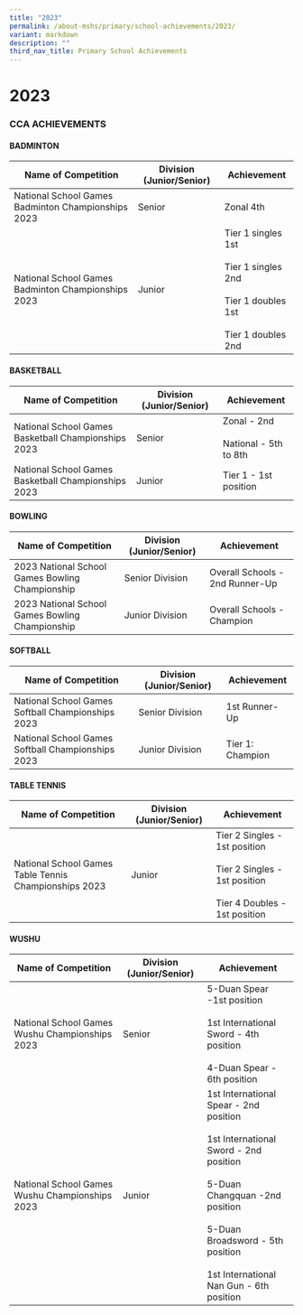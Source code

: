 ```yaml
---
title: "2023"
permalink: /about-mshs/primary/school-achievements/2023/
variant: markdown
description: ""
third_nav_title: Primary School Achievements
---
```

# 2023


### CCA ACHIEVEMENTS  

  #### BADMINTON

<table>
<thead>
  <tr>
    <th>Name of Competition</th>
    <th>Division (Junior/Senior)</th>
    <th>Achievement</th>
  </tr>
</thead>
<tbody>
  <tr>
    <td>National School Games Badminton Championships 2023<br></td>
    <td>Senior</td>
    <td>Zonal 4th</td>
  </tr>
	 <tr>
    <td>National School Games Badminton Championships 2023<br></td>
    <td>Junior</td>
    <td>Tier 1 singles 1st<br><br>Tier 1 singles 2nd<br><br>Tier 1 doubles 1st<br><br>Tier 1 doubles 2nd</td>
  </tr>
</tbody>
</table>

#### BASKETBALL

<table>
<thead>
  <tr>
    <th>Name of Competition</th>
    <th>Division (Junior/Senior)</th>
    <th>Achievement</th>
  </tr>
</thead>
<tbody>
  <tr>
    <td>National School Games Basketball Championships 2023<br></td>
    <td>Senior</td>
    <td>Zonal - 2nd<br><br>National - 5th to 8th</td>
  </tr>
	  <tr>
    <td>National School Games Basketball Championships 2023<br></td>
    <td>Junior</td>
    <td>Tier 1 - 1st position</td>
  </tr>
</tbody>
</table>

#### BOWLING


<table>
<thead>
  <tr>
    <th>Name of Competition</th>
    <th>Division (Junior/Senior)</th>
    <th>Achievement</th>
  </tr>
</thead>
<tbody>
  <tr>
    <td>2023 National School Games Bowling Championship<br></td>
    <td>Senior Division</td>
    <td>Overall Schools - 2nd Runner-Up<br>
  </td></tr>
	<tr>
    <td>2023 National School Games Bowling Championship<br></td>
    <td>Junior Division</td>
    <td>Overall Schools - Champion<br>
  </td></tr>
</tbody>
</table>

#### SOFTBALL

<table>
<thead>
  <tr>
    <th>Name of Competition</th>
    <th>Division (Junior/Senior)</th>
    <th>Achievement</th>
  </tr>
</thead>
<tbody>
  <tr>
    <td>National School Games Softball Championships 2023<br></td>
    <td>Senior Division</td>
    <td>1st&nbsp;Runner-Up</td>
  </tr>
	 <tr>
    <td>National School Games Softball Championships 2023<br></td>
    <td>Junior Division</td>
    <td> Tier 1: Champion</td>
  </tr>
</tbody>
</table>


#### TABLE TENNIS

<table>
<thead>
  <tr>
    <th>Name of Competition</th>
    <th>Division (Junior/Senior)</th>
    <th>Achievement</th>
  </tr>
</thead>
<tbody>
  <tr>
    <td>National School Games Table Tennis Championships 2023<br></td>
    <td>Junior</td>
    <td>Tier 2 Singles - 1st position<br><br> Tier 2 Singles - 1st position<br><br>Tier 4 Doubles - 1st position</td>
  </tr>
</tbody>
</table>

#### WUSHU

<table>
<thead>
  <tr>
    <th>Name of Competition</th>
    <th>Division (Junior/Senior)</th>
    <th>Achievement</th>
  </tr>
</thead>
<tbody>
	 <tr>
    <td>National School Games Wushu Championships 2023<br></td>
    <td>Senior</td>
    <td>5-Duan Spear -1st position<br><br>1st International Sword - 4th position<br><br>4-Duan Spear - 6th position</td>
  </tr>
  <tr>
    <td>National School Games Wushu Championships 2023<br></td>
    <td>Junior</td>
    <td>1st International Spear - 2nd position<br><br>1st International Sword - 2nd position<br><br>5-Duan Changquan -2nd position<br><br>5-Duan Broadsword - 5th position<br><br>1st International Nan Gun - 6th position</td>
  </tr>
</tbody>
</table>

